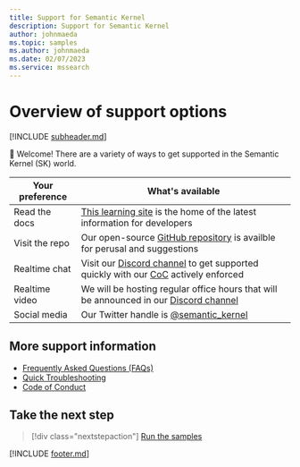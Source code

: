```yaml
---
title: Support for Semantic Kernel
description: Support for Semantic Kernel
author: johnmaeda
ms.topic: samples
ms.author: johnmaeda
ms.date: 02/07/2023
ms.service: mssearch
---
```

# Overview of support options

[!INCLUDE [subheader.md](../includes/pat_medium.md)]

👋 Welcome! There are a variety of ways to get supported in the Semantic Kernel (SK) world. 

| Your preference | What's available |
|---|---|
| Read the docs | [This learning site](https://aka.ms/sk/learn) is the home of the latest information for developers |
| Visit the repo | Our open-source [GitHub repository](https://aka.ms/sk/repo) is availble for perusal and suggestions |
| Realtime chat | Visit our [Discord channel](https://aka.ms/sk/discord) to get supported quickly with our [CoC](CodeofConduct) actively enforced | 
| Realtime video | We will be hosting regular office hours that will be announced in our [Discord channel](https://aka.ms/sk/discord) |
| Social media | Our Twitter handle is [@semantic_kernel](https://aka.ms/sk/twitter) |

## More support information

* [Frequently Asked Questions (FAQs)](faqs)
* [Quick Troubleshooting](troubleshooting)
* [Code of Conduct](codeofconduct)

## Take the next step

> [!div class="nextstepaction"]
> [Run the samples](/semantic-kernel/support/samples)

[!INCLUDE [footer.md](../includes/footer.md)]